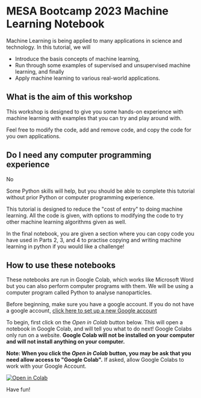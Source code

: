 # MESA Bootcamp 2023 Machine Learning Notebook

Machine Learning is being applied to many applications in science and technology. In this tutorial, we will 

* Introduce the basis concepts of machine learning, 
* Run through some examples of supervised and unsupervised machine learning, and finally 
* Apply machine learning to various real-world applications. 

## What is the aim of this workshop

This workshop is designed to give you some hands-on experience with machine learning with examples that you can try and play around with. 

Feel free to modify the code, add and remove code, and copy the code for you own applications. 

## Do I need any computer programming experience

No

Some Python skills will help, but you should be able to complete this tutorial without prior Python or computer programming experience.

This tutorial is designed to reduce the "cost of entry" to doing machine learning. All the code is given, with options to modifying the code to try other machine learning algorithms given as well.

In the final notebook, you are given a section where you can copy code you have used in Parts 2, 3, and 4 to practise copying and writing machine learning in python if you would like a challenge!


## How to use these notebooks

These notebooks are run in Google Colab, which works like Microsoft Word but you can also perform computer programs with them. We will be using a computer program called Python to analyse nanoparticles. 

Before beginning, make sure you have a google account. If you do not have a google account, [click here to set up a new Google account](https://accounts.google.com/signup/v2/webcreateaccount?hl=en&flowName=GlifWebSignIn&flowEntry=SignUp)

To begin, first click on the *Open in Colab* button below. This will open a notebook in Google Colab, and will tell you what to do next! Google Colabs only run on a website. **Google Colab will not be installed on your computer and will not install anything on your computer.** 

**Note: When you click the *Open in Colab* button, you may be ask that you need allow access to "Google Colab".** If asked, allow Google Colabs to work with your Google Account. 

[![Open in Colab](https://colab.research.google.com/assets/colab-badge.svg)](https://colab.research.google.com/github/geoffreyweal/MESA_Bootcamp_2023_ML_Tutorial/blob/main/Notebooks/Part_1.0_Introduction_to_Tutorial.ipynb)

Have fun!
